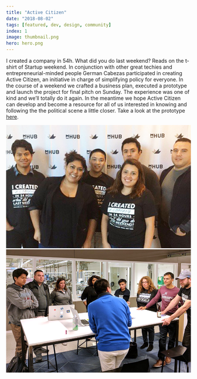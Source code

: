 ```yaml
---
title: "Active Citizen"
date: "2018-08-02"
tags: [featured, dev, design, community]
index: 1
image: thumbnail.png
hero: hero.png
---
```


I created a company in 54h. What did you do last weekend? Reads on the t-shirt of Startup weekend. In conjunction with other great techies and entrepreneurial-minded people German Cabezas participated in creating Active Citizen, an initiative in charge of simplifying policy for everyone. In the course of a weekend we crafted a business plan, executed a prototype and launch the project for final pitch on Sunday. The experience was one of kind and we’ll totally do it again. In the meantime we hope Active Citizen can develop and become a resource for all of us interested in knowing and following the the political scene a little closer. Take a look at the prototype [here](http://activecitizens.co "Active Citizen Prototype").

![Group Photo ar MHub - Startup Weekend - Latinx](./group-photo-latinx.png "Group Photo ar MHub - Startup Weekend - Latinx")
![Pre-Pitch Mentor Advice](./latinx-pre-pitch.png "Pre-Pitch Mentor Advice")
